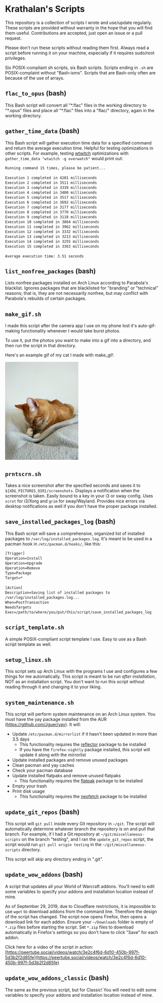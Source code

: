 # Krathalan's Scripts
This repository is a collection of scripts I wrote and use/update regularly. These scripts are provided without warranty in the hope that you will find them useful. Contributions are accepted, just open an issue or a pull request.

Please don't run these scripts without reading them first. Always read a script before running it on your machine, especially if it requires sudo/root privileges.

Six POSIX-compliant sh scripts, six Bash scripts. Scripts ending in `.sh` are POSIX-complaint without "Bash-isms". Scripts that are Bash-only often are because of the use of arrays.

## `flac_to_opus` (bash)
This Bash script will convert all "\*.flac" files in the working directory to "\*.opus" files and place all "\*.flac" files into a "flac/" directory, again in the working directory. 

## `gather_time_data` (bash)
This Bash script will gather execution time data for a specified command and return the average execution time. Helpful for testing optimizations in other scripts. For example, testing [wtwitch](https://git.sr.ht/~krathalan/wtwitch) optimizations with `gather_time_data "wtwitch -g overwatch"` would print out:

```
Running command 15 times, please be patient...

Execution 1 completed in 4201 milliseconds
Execution 2 completed in 3511 milliseconds
Execution 3 completed in 3339 milliseconds
Execution 4 completed in 3400 milliseconds
Execution 5 completed in 3517 milliseconds
Execution 6 completed in 3692 milliseconds
Execution 7 completed in 3177 milliseconds
Execution 8 completed in 3770 milliseconds
Execution 9 completed in 3118 milliseconds
Execution 10 completed in 3864 milliseconds
Execution 11 completed in 3962 milliseconds
Execution 12 completed in 3332 milliseconds
Execution 13 completed in 3213 milliseconds
Execution 14 completed in 3255 milliseconds
Execution 15 completed in 3363 milliseconds

Average execution time: 3.51 seconds
```

## `list_nonfree_packages` (bash)
Lists nonfree packages installed on Arch Linux according to Parabola's blacklist. Ignores packages that are blacklisted for "branding" or "technical" reasons; that is, they are not necessarily nonfree, but may conflict with Parabola's rebuilds of certain packages.

## `make_gif.sh`
I made this script after the camera app I use on my phone lost it's auto-gif-making functionality whenever I would take burst photos. 

To use it, put the photos you want to make into a gif into a directory, and then run the script in that directory.

Here's an example gif of my cat I made with make_gif:

![Example gif](Images/example.gif)

## `prntscrn.sh`
Takes a nice screenshot after the specified seconds and saves it to `${XDG_PICTURES_DIR}/screenshots`. Displays a notification when the screenshot is taken. Easily bound to a key in your i3 or sway config. Uses `scrot` for i3/Xorg and `grim` for sway/Wayland. Provides nice errors via desktop notifications as well if you don't have the proper package installed.

## `save_installed_packages_log` (bash)
This Bash script will save a comprehensive, organized list of installed packages to `/var/log/installed_packages.log`. It's meant to be used in a pacman hook in `/etc/pacman.d/hooks/`, like this:

```
[Trigger]
Operation=Install
Operation=Upgrade
Operation=Remove
Type=Package
Target=*

[Action]
Description=Saving list of installed packages to /var/log/installed_packages.log...
When=PostTransaction
NeedsTargets
Exec=/path/to/where/you/put/this/script/save_installed_packages_log
```

## `script_template.sh`
A simple POSIX-compliant script template I use. Easy to use as a Bash script template as well.

## `setup_linux.sh`
This script sets up Arch Linux with the programs I use and configures a few things for me automatically. This script is meant to be run *after installation*, NOT as an installation script. You don't want to run this script without reading through it and changing it to your liking. 

## `system_maintenance.sh`
This script will perform system maintenance on an Arch Linux system. You must have the yay package installed from the AUR (https://github.com/Jguer/yay). It will:

- Update `/etc/pacman.d/mirrorlist` if it hasn't been updated in more than 3.5 days
  - This functionality requires the [reflector](https://www.archlinux.org/packages/community/any/reflector/) package to be installed
  - If you have the `firefox-nightly` package installed, this script will update it along with the mirrorlist
- Update installed packages and remove unused packages
- Clean pacman and yay caches
- Check your pacman database
- Update installed flatpaks and remove unused flatpaks
  - This functionality requires the [flatpak](https://www.archlinux.org/packages/extra/x86_64/flatpak/) package to be installed
- Empty your trash
- Print disk usage
  - This functionality requires the [neofetch](https://www.archlinux.org/packages/community/any/neofetch/) package to be installed 

## `update_git_repos` (bash)
This script will `git pull` inside every Git repository in `~/git`. The script will automatically determine whatever branch the repository is on and pull that branch. For example, if I had a Git repository at `~/git/miscellaneous-scripts` on the branch "testing", and I ran the `update_git_repos` script, the script would run `git pull origin testing` in the `~/git/miscellaneous-scripts` directory.

This script will skip any directory ending in ".git".

## `update_wow_addons` (bash)
A script that updates all your World of Warcraft addons. You'll need to edit some variables to specify your addons and installation location instead of mine.

As of September 29, 2019, due to Cloudflare restrictions, it is impossible to use `wget` to download addons from the command line. Therefore the design of the script has changed. The script now opens Firefox, then opens a download link for each addon. Ensure your `~/Downloads` folder is empty of `*.zip` files before starting the script. Set `*.zip` files to download automatically in Firefox's settings so you don't have to click "Save" for each addon.

Click here for a video of the script in action: [https://peertube.social/videos/watch/3e2c4f6d-6d10-450b-997f-5d3b2f2d85fe](https://peertube.social/videos/watch/3e2c4f6d-6d10-450b-997f-5d3b2f2d85fe)

## `update_wow_addons_classic` (bash)
The same as the previous script, but for Classic! You will need to edit some variables to specify your addons and installation location instead of mine.

